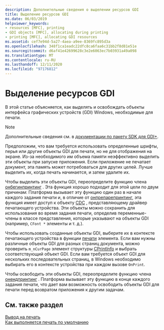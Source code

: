 ```yaml
---
description: Дополнительные сведения о выделении ресурсов GDI
title: Выделение ресурсов GDI
ms.date: 06/03/2019
helpviewer_keywords:
- resources [MFC], printing
- GDI objects [MFC], allocating during printing
- printing [MFC], allocating GDI resources
ms.assetid: cef7e94d-5a27-4aea-a9ee-8369fc895d3a
ms.openlocfilehash: 348f1ca1eadc22dfc8ca6faa6c31bb2f8d81e51e
ms.sourcegitcommit: d6af41e42699628c3e2e6063ec7b03931a49a098
ms.translationtype: MT
ms.contentlocale: ru-RU
ms.lasthandoff: 12/11/2020
ms.locfileid: "97176812"
---
```

# <a name="allocating-gdi-resources"></a>Выделение ресурсов GDI

В этой статье объясняется, как выделять и освобождать объекты интерфейса графических устройств (GDI) Windows, необходимые для печати.

> [!NOTE]
> Дополнительные сведения см. в [документации по пакету SDK для GDI+](/windows/win32/gdiplus/-gdiplus-gdi-start).

Предположим, что вам требуется использовать определенные шрифты, перья или другие объекты GDI для печати, но не для отображения на экране. Из-за необходимого им объема памяти неэффективно выделить эти объекты при запуске приложения. Если приложение не печатает документ, эта память может потребоваться для других целей. Лучше выделить их, когда печать начинается, и затем удалите их.

Чтобы выделить эти объекты GDI, переопределите функцию члена [онбегинпринтинг](reference/cview-class.md#onbeginprinting) . Эта функция хорошо подходит для этой цели по двум причинам: Платформа вызывает эту функцию один раз в начале каждого задания печати и, в отличие от [онпрепарепринтинг](reference/cview-class.md#onprepareprinting), эта функция имеет доступ к объекту [CDC](reference/cdc-class.md) , представляющему драйвер печатающего устройства. Эти объекты можно сохранить для использования во время задания печати, определив переменные-члены в классе представления, которые указывают на объекты GDI (например, `CFont *` элементы и т. д.).

Чтобы использовать созданные объекты GDI, выберите их в контексте печатающего устройства в функции [печати](reference/cview-class.md#onprint) элемента. Если вам нужны различные объекты GDI для разных страниц документа, можно проверить `m_nCurPage` элемент структуры [CPrintInfo](reference/cprintinfo-structure.md) и выбрать соответствующий объект GDI. Если вам требуется объект GDI для нескольких последовательных страниц, в Windows необходимо выбирать его в контексте устройства при каждом вызове `OnPrint`.

Чтобы освободить эти объекты GDI, переопределите функцию члена [онендпринтинг](reference/cview-class.md#onendprinting) . Платформа вызывает эту функцию в конце каждого задания печати, что дает вам возможность освободить объекты GDI для печати перед возвратом приложения к другим задачам.

## <a name="see-also"></a>См. также раздел

[Вывод на печать](printing.md)<br/>
[Как выполняется печать по умолчанию](how-default-printing-is-done.md)

